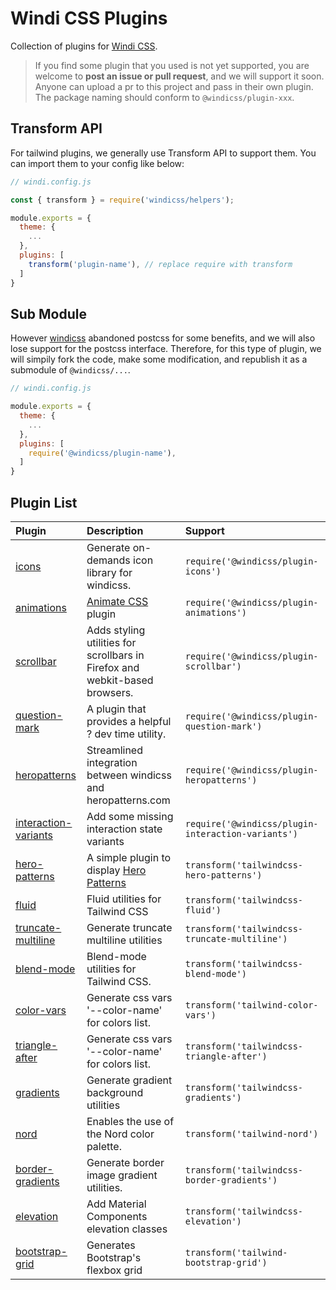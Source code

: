 # Windi CSS Plugins

Collection of plugins for [Windi CSS](https://github.com/windicss/windicss).

> If you find some plugin that you used is not yet supported, you are welcome to **post an issue or pull request**, and we will support it soon. Anyone can upload a pr to this project and pass in their own plugin. The package naming should conform to `@windicss/plugin-xxx`.

## Transform API

For tailwind plugins, we generally use Transform API to support them. You can import them to your config like below:

```js
// windi.config.js

const { transform } = require('windicss/helpers');

module.exports = {
  theme: {
    ...
  },
  plugins: [
    transform('plugin-name'), // replace require with transform
  ]
}
```

## Sub Module

However [windicss](https://github.com/windicss/windicss) abandoned postcss for some benefits, and we will also lose support for the postcss interface. Therefore, for this type of plugin, we will simpily fork the code, make some modification, and republish it as a submodule of `@windicss/...`.

```js
// windi.config.js

module.exports = {
  theme: {
    ...
  },
  plugins: [
    require('@windicss/plugin-name'),
  ]
}
```

## Plugin List

| Plugin                    | Description                                                  | Support       |
| :------------------------ | :----------------------------------------------------------- | :------------ |
| [icons](https://github.com/windicss/plugins/tree/main/packages/icons) | Generate on-demands icon library for windicss. | `require('@windicss/plugin-icons')` |
| [animations](https://github.com/windicss/plugins/tree/main/packages/animations) | [Animate CSS](https://github.com/animate-css/animate.css) plugin | `require('@windicss/plugin-animations')` |
| [scrollbar](https://github.com/windicss/plugins/tree/main/packages/scrollbar) | Adds styling utilities for scrollbars in Firefox and webkit-based browsers. | `require('@windicss/plugin-scrollbar')` |
| [question-mark](https://github.com/windicss/plugins/tree/main/packages/question-mark) | A plugin that provides a helpful ? dev time utility. | `require('@windicss/plugin-question-mark')` |
| [heropatterns](https://github.com/windicss/plugins/tree/main/packages/heropatterns) | Streamlined integration between windicss and heropatterns.com | `require('@windicss/plugin-heropatterns')` |
| [interaction-variants](https://github.com/windicss/plugins/tree/main/packages/interaction-variants) | Add some missing interaction state variants | `require('@windicss/plugin-interaction-variants')` |
| [hero-patterns](https://github.com/svengau/tailwindcss-hero-patterns) | A simple plugin to display [Hero Patterns](http://www.heropatterns.com/) | `transform('tailwindcss-hero-patterns')` |
| [fluid](https://github.com/bradlc/tailwindcss-fluid) | Fluid utilities for Tailwind CSS | `transform('tailwindcss-fluid')` |
| [truncate-multiline](https://github.com/jhta/tailwindcss-truncate-multiline) | Generate truncate multiline utilities | `transform('tailwindcss-truncate-multiline')` |
| [blend-mode](https://github.com/hacknug/tailwindcss-blend-mode) | Blend-mode utilities for Tailwind CSS. | `transform('tailwindcss-blend-mode')` |
| [color-vars](https://github.com/n1kk/tailwind-color-vars) | Generate css vars '--color-name' for colors list. | `transform('tailwind-color-vars')` |
| [triangle-after](https://github.com/chrisrowe/tailwindcss-triangle-after) | Generate css vars '--color-name' for colors list. | `transform('tailwindcss-triangle-after')` |
| [gradients](https://github.com/benface/tailwindcss-gradients) | Generate gradient background utilities | `transform('tailwindcss-gradients')` |
| [nord](https://github.com/crumb1e/tailwind-nord) | Enables the use of the Nord color palette. | `transform('tailwind-nord')` |
| [border-gradients](https://github.com/cossssmin/tailwindcss-border-gradients) | Generate border image gradient utilities. | `transform('tailwindcss-border-gradients')` |
| [elevation](https://github.com/jonaskay/tailwindcss-elevation) | Add Material Components elevation classes | `transform('tailwindcss-elevation')` |
| [bootstrap-grid](https://github.com/karolis-sh/tailwind-bootstrap-grid) | Generates Bootstrap's flexbox grid | `transform('tailwind-bootstrap-grid')` |

